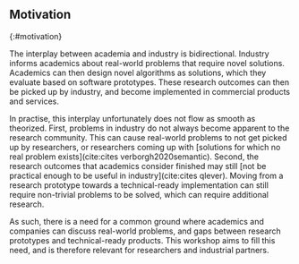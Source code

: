 ## Motivation
{:#motivation}

<!-- Why is the topic timely and of particular interest to ISWC participants? -->

The interplay between academia and industry is bidirectional.
Industry informs academics about real-world problems that require novel solutions.
Academics can then design novel algorithms as solutions,
which they evaluate based on software prototypes.
These research outcomes can then be picked up by industry,
and become implemented in commercial products and services.

In practise, this interplay unfortunately does not flow as smooth as theorized.
First, problems in industry do not always become apparent to the research community.
This can cause real-world problems to not get picked up by researchers,
or researchers coming up with [solutions for which no real problem exists](cite:cites verborgh2020semantic).
Second, the research outcomes that academics consider finished may still [not be practical enough to be useful in industry](cite:cites qlever).
Moving from a research prototype towards a technical-ready implementation can still require non-trivial problems to be solved,
which can require additional research.

As such, there is a need for a common ground where academics and companies can discuss real-world problems,
and gaps between research prototypes and technical-ready products.
This workshop aims to fill this need, and is therefore relevant for researchers and industrial partners.
